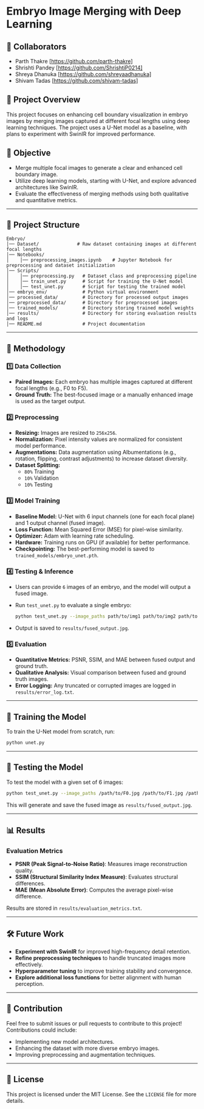# Embryo Image Merging with Deep Learning

## 💁 Collaborators

- Parth Thakre [https://github.com/parth-thakre]
- Shrishti Pandey [https://github.com/ShrishtiP0214]
- Shreya Dhanuka [https://github.com/shreyaadhanuka]
- Shivam Tadas [https://github.com/shivam-tadas]

## 📁 Project Overview

This project focuses on enhancing cell boundary visualization in embryo images by merging images captured at different focal lengths using deep learning techniques. The project uses a U-Net model as a baseline, with plans to experiment with SwinIR for improved performance.

## 🎯 Objective

- Merge multiple focal images to generate a clear and enhanced cell boundary image.
- Utilize deep learning models, starting with U-Net, and explore advanced architectures like SwinIR.
- Evaluate the effectiveness of merging methods using both qualitative and quantitative metrics.

---

## 🚦 Project Structure

```
Embryo/
│── Dataset/              # Raw dataset containing images at different focal lengths
│── Notebooks/
│    │── preprocessing_images.ipynb    # Jupyter Notebook for preprocessing and dataset initialization
│── Scripts/
│    │── preprocessing.py   # Dataset class and preprocessing pipeline
│    │── train_unet.py      # Script for training the U-Net model
│    │── test_unet.py       # Script for testing the trained model
│── embryo_env/             # Python virtual environment
│── processed_data/         # Directory for processed output images
│── preprocessed_data/      # Directory for preprocessed images
│── trained_models/         # Directory storing trained model weights
│── results/                # Directory for storing evaluation results and logs
│── README.md               # Project documentation
```

---

## 🧠 Methodology

### 1️⃣ Data Collection

- **Paired Images:** Each embryo has multiple images captured at different focal lengths (e.g., F0 to F5).
- **Ground Truth:** The best-focused image or a manually enhanced image is used as the target output.

### 2️⃣ Preprocessing

- **Resizing:** Images are resized to `256x256`.
- **Normalization:** Pixel intensity values are normalized for consistent model performance.
- **Augmentations:** Data augmentation using Albumentations (e.g., rotation, flipping, contrast adjustments) to increase dataset diversity.
- **Dataset Splitting:**
  - `80%` Training
  - `10%` Validation
  - `10%` Testing

### 3️⃣ Model Training

- **Baseline Model:** U-Net with 6 input channels (one for each focal plane) and 1 output channel (fused image).
- **Loss Function:** Mean Squared Error (MSE) for pixel-wise similarity.
- **Optimizer:** Adam with learning rate scheduling.
- **Hardware:** Training runs on GPU (if available) for better performance.
- **Checkpointing:** The best-performing model is saved to `trained_models/embryo_unet.pth`.

### 4️⃣ Testing & Inference

- Users can provide `6` images of an embryo, and the model will output a fused image.
- Run `test_unet.py` to evaluate a single embryo:

  ```sh
  python test_unet.py --image_paths path/to/img1 path/to/img2 path/to/img3 ...
  ```

- Output is saved to `results/fused_output.jpg`.

### 5️⃣ Evaluation

- **Quantitative Metrics:** PSNR, SSIM, and MAE between fused output and ground truth.
- **Qualitative Analysis:** Visual comparison between fused and ground truth images.
- **Error Logging:** Any truncated or corrupted images are logged in `results/error_log.txt`.

---

## 🚀 Training the Model

To train the U-Net model from scratch, run:

```sh
python unet.py
```

---

## 🧪 Testing the Model

To test the model with a given set of 6 images:

```sh
python test_unet.py --image_paths /path/to/F0.jpg /path/to/F1.jpg /path/to/F2.jpg /path/to/F3.jpg /path/to/F4.jpg /path/to/F5.jpg
```

This will generate and save the fused image as `results/fused_output.jpg`.

---

## 📊 Results

### **Evaluation Metrics**

- **PSNR (Peak Signal-to-Noise Ratio)**: Measures image reconstruction quality.
- **SSIM (Structural Similarity Index Measure)**: Evaluates structural differences.
- **MAE (Mean Absolute Error)**: Computes the average pixel-wise difference.

Results are stored in `results/evaluation_metrics.txt`.

---

## 🛠 Future Work

- **Experiment with SwinIR** for improved high-frequency detail retention.
- **Refine preprocessing techniques** to handle truncated images more effectively.
- **Hyperparameter tuning** to improve training stability and convergence.
- **Explore additional loss functions** for better alignment with human perception.

---

## 🤝 Contribution

Feel free to submit issues or pull requests to contribute to this project! Contributions could include:

- Implementing new model architectures.
- Enhancing the dataset with more diverse embryo images.
- Improving preprocessing and augmentation techniques.

---

## 📝 License

This project is licensed under the MIT License. See the `LICENSE` file for more details.

